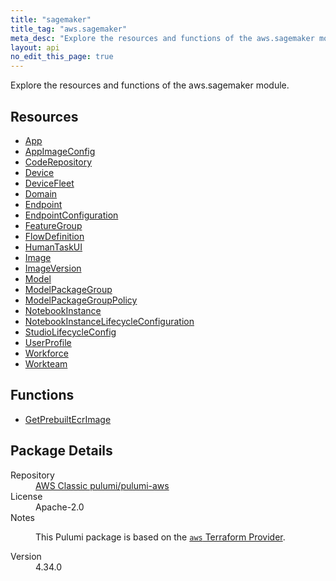 ```yaml
---
title: "sagemaker"
title_tag: "aws.sagemaker"
meta_desc: "Explore the resources and functions of the aws.sagemaker module."
layout: api
no_edit_this_page: true
---
```


<!-- WARNING: this file was generated by Pulumi Docs Generator. -->
<!-- Do not edit by hand unless you're certain you know what you are doing! -->

Explore the resources and functions of the aws.sagemaker module.

<h2 id="resources">Resources</h2>
<ul class="api">
    <li><a href="app/" title="App"><span class="api-symbol api-symbol--resource"></span>App</a></li>
    <li><a href="appimageconfig/" title="AppImageConfig"><span class="api-symbol api-symbol--resource"></span>AppImageConfig</a></li>
    <li><a href="coderepository/" title="CodeRepository"><span class="api-symbol api-symbol--resource"></span>CodeRepository</a></li>
    <li><a href="device/" title="Device"><span class="api-symbol api-symbol--resource"></span>Device</a></li>
    <li><a href="devicefleet/" title="DeviceFleet"><span class="api-symbol api-symbol--resource"></span>DeviceFleet</a></li>
    <li><a href="domain/" title="Domain"><span class="api-symbol api-symbol--resource"></span>Domain</a></li>
    <li><a href="endpoint/" title="Endpoint"><span class="api-symbol api-symbol--resource"></span>Endpoint</a></li>
    <li><a href="endpointconfiguration/" title="EndpointConfiguration"><span class="api-symbol api-symbol--resource"></span>EndpointConfiguration</a></li>
    <li><a href="featuregroup/" title="FeatureGroup"><span class="api-symbol api-symbol--resource"></span>FeatureGroup</a></li>
    <li><a href="flowdefinition/" title="FlowDefinition"><span class="api-symbol api-symbol--resource"></span>FlowDefinition</a></li>
    <li><a href="humantaskui/" title="HumanTaskUI"><span class="api-symbol api-symbol--resource"></span>HumanTaskUI</a></li>
    <li><a href="image/" title="Image"><span class="api-symbol api-symbol--resource"></span>Image</a></li>
    <li><a href="imageversion/" title="ImageVersion"><span class="api-symbol api-symbol--resource"></span>ImageVersion</a></li>
    <li><a href="model/" title="Model"><span class="api-symbol api-symbol--resource"></span>Model</a></li>
    <li><a href="modelpackagegroup/" title="ModelPackageGroup"><span class="api-symbol api-symbol--resource"></span>ModelPackageGroup</a></li>
    <li><a href="modelpackagegrouppolicy/" title="ModelPackageGroupPolicy"><span class="api-symbol api-symbol--resource"></span>ModelPackageGroupPolicy</a></li>
    <li><a href="notebookinstance/" title="NotebookInstance"><span class="api-symbol api-symbol--resource"></span>NotebookInstance</a></li>
    <li><a href="notebookinstancelifecycleconfiguration/" title="NotebookInstanceLifecycleConfiguration"><span class="api-symbol api-symbol--resource"></span>NotebookInstanceLifecycleConfiguration</a></li>
    <li><a href="studiolifecycleconfig/" title="StudioLifecycleConfig"><span class="api-symbol api-symbol--resource"></span>StudioLifecycleConfig</a></li>
    <li><a href="userprofile/" title="UserProfile"><span class="api-symbol api-symbol--resource"></span>UserProfile</a></li>
    <li><a href="workforce/" title="Workforce"><span class="api-symbol api-symbol--resource"></span>Workforce</a></li>
    <li><a href="workteam/" title="Workteam"><span class="api-symbol api-symbol--resource"></span>Workteam</a></li>
</ul>

<h2 id="functions">Functions</h2>
<ul class="api">
    <li><a href="getprebuiltecrimage/" title="GetPrebuiltEcrImage"><span class="api-symbol api-symbol--function"></span>GetPrebuiltEcrImage</a></li>
</ul>

<h2 id="package-details">Package Details</h2>
<dl class="package-details">
	<dt>Repository</dt>
	<dd><a href="https://github.com/pulumi/pulumi-aws">AWS Classic pulumi/pulumi-aws</a></dd>
	<dt>License</dt>
	<dd>Apache-2.0</dd>
	<dt>Notes</dt>
	<dd><p>This Pulumi package is based on the <a href="https://github.com/hashicorp/terraform-provider-aws"><code>aws</code> Terraform Provider</a>.</p>
</dd>
	<dt>Version</dt>
	<dd>4.34.0</dd>
</dl>

